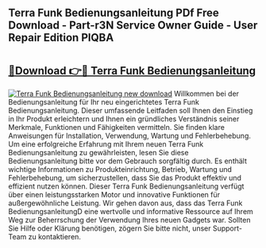 ## Terra Funk Bedienungsanleitung PDf Free Download - Part-r3N Service Owner Guide - User Repair Edition PlQBA

# <h2><a href="http://df61vb.blite.top/?on=Terra+Funk+Bedienungsanleitung">🔗Download 👉🔴 Terra Funk Bedienungsanleitung</a></h2>

[![Terra Funk Bedienungsanleitung new download](https://i.imgur.com/lujVjoI.png)](http://df61vb.blite.top/?on=Terra+Funk+Bedienungsanleitung)
Willkommen bei der Bedienungsanleitung für Ihr neu eingerichtetes Terra Funk Bedienungsanleitung. Dieser umfassende Leitfaden soll Ihnen den Einstieg in Ihr Produkt erleichtern und Ihnen ein gründliches Verständnis seiner Merkmale, Funktionen und Fähigkeiten vermitteln. Sie finden klare Anweisungen für Installation, Verwendung, Wartung und Fehlerbehebung. Um eine erfolgreiche Erfahrung mit Ihrem neuen Terra Funk Bedienungsanleitung zu gewährleisten, lesen Sie diese Bedienungsanleitung bitte vor dem Gebrauch sorgfältig durch. Es enthält wichtige Informationen zu Produkteinrichtung, Betrieb, Wartung und Fehlerbehebung, um sicherzustellen, dass Sie das Produkt effektiv und effizient nutzen können. Dieser Terra Funk Bedienungsanleitung verfügt über einen leistungsstarken Motor und innovative Funktionen für außergewöhnliche Leistung. Wir gehen davon aus, dass das Terra Funk BedienungsanleitungD eine wertvolle und informative Ressource auf Ihrem Weg zur Beherrschung der Verwendung Ihres neuen Gadgets war. Sollten Sie Hilfe oder Klärung benötigen, zögern Sie bitte nicht, unser Support-Team zu kontaktieren.
